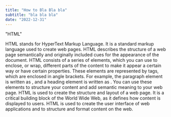 ```yaml
---
title: "How to Bla Bla bla"
subtitle: "bla bla bla"
date: "2022-12-31"
---
```


"HTML" 

HTML stands for HyperText Markup Language. It is a standard markup language used to create web pages. HTML describes the structure of a web page semantically and originally included cues for the appearance of the document.
HTML consists of a series of elements, which you can use to enclose, or wrap, different parts of the content to make it appear a certain way or have certain properties. These elements are represented by tags, which are enclosed in angle brackets.
For example, the paragraph element is written as , and a heading element is written as . You can use these elements to structure your content and add semantic meaning to your web page.
HTML is used to create the structure and layout of a web page. It is a critical building block of the World Wide Web, as it defines how content is displayed to users. HTML is used to create the user interface of web applications and to structure and format content on the web.
